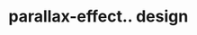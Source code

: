 # parallax-effect.. design                                                                                                                                                                                                                                                                                                                                                                      
                                     

